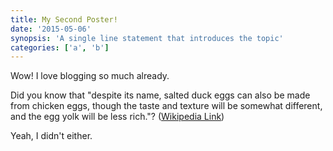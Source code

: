 ```yaml
---
title: My Second Poster!
date: '2015-05-06'
synopsis: 'A single line statement that introduces the topic'
categories: ['a', 'b']
---
```


Wow! I love blogging so much already.

Did you know that "despite its name, salted duck eggs can also be made from
chicken eggs, though the taste and texture will be somewhat different, and the
egg yolk will be less rich."?
([Wikipedia Link](http://en.wikipedia.org/wiki/Salted_duck_egg))

Yeah, I didn't either.
